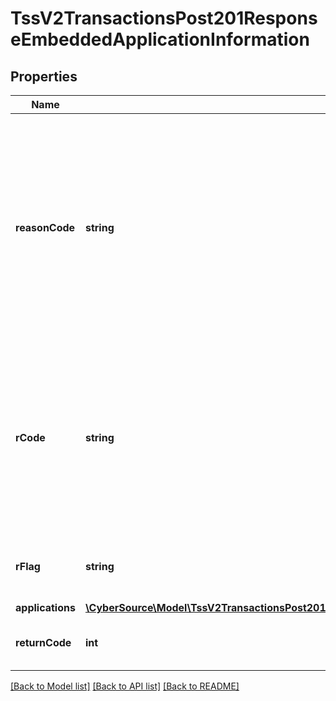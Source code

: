 # TssV2TransactionsPost201ResponseEmbeddedApplicationInformation

## Properties
Name | Type | Description | Notes
------------ | ------------- | ------------- | -------------
**reasonCode** | **string** | Indicates the reason why a request succeeded or failed and possible action to take if a request fails.  For details, see the appendix of reason codes in the documentation for the relevant payment method. | [optional] 
**rCode** | **string** | Indicates whether the service request was successful. Possible values:  - &#x60;-1&#x60;: An error occurred. - &#x60;0&#x60;: The request was declined. - &#x60;1&#x60;: The request was successful. | [optional] 
**rFlag** | **string** | One-word description of the result of the application. | [optional] 
**applications** | [**\CyberSource\Model\TssV2TransactionsPost201ResponseEmbeddedApplicationInformationApplications[]**](TssV2TransactionsPost201ResponseEmbeddedApplicationInformationApplications.md) |  | [optional] 
**returnCode** | **int** | The description for this field is not available. | [optional] 

[[Back to Model list]](../README.md#documentation-for-models) [[Back to API list]](../README.md#documentation-for-api-endpoints) [[Back to README]](../README.md)


